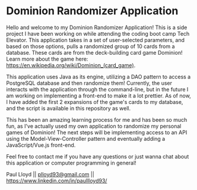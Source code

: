 # Dominion Randomizer Application

  Hello and welcome to my Dominion Randomizer Application! This is a side project I have been working on while attending the coding boot camp Tech Elevator. This application takes in a set of user-selected parameters, and based on those options, pulls a randomized group of 10 cards from a database. These cards are from the deck-building card game Dominion! Learn more about the game here: https://en.wikipedia.org/wiki/Dominion_(card_game). 
  
  This application uses Java as its engine, utilizing a DAO pattern to access a PostgreSQL database and then randomize them! Currently, the user interacts with the application through the command-line, but in the future I am working on implementing a front-end to make it a lot prettier. As of now, I have added the first 2 expansions of the game's cards to my database, and the script is available in this repository as well. 
  
  This has been an amazing learning process for me and has been so much fun, as I've actually used my own application to randomize my personal games of Dominion! The next steps will be implementing access to an API using the Model-View-Controller pattern and eventually adding a JavaScript/Vue.js front-end.
  
  Feel free to contact me if you have any questions or just wanna chat about this application or computer programming in general!
  
  Paul Lloyd || plloyd93@gmail.com || https://www.linkedin.com/in/paullloyd93/
